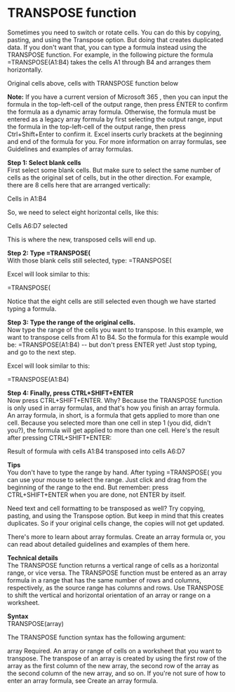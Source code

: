 # **TRANSPOSE function**  

Sometimes you need to switch or rotate cells. You can do this by copying, pasting, and using the Transpose option. But doing that creates duplicated data. If you don't want that, you can type a formula instead using the TRANSPOSE function. For example, in the following picture the formula =TRANSPOSE(A1:B4) takes the cells A1 through B4 and arranges them horizontally.  

Original cells above, cells with TRANSPOSE function below  

**Note:** If you have a current version of Microsoft 365 , then you can input the formula in the top-left-cell of the output range, then press ENTER to confirm the formula as a dynamic array formula. Otherwise, the formula must be entered as a legacy array formula by first selecting the output range, input the formula in the top-left-cell of the output range, then press Ctrl+Shift+Enter to confirm it. Excel inserts curly brackets at the beginning and end of the formula for you. For more information on array formulas, see Guidelines and examples of array formulas.  

**Step 1: Select blank cells**  
First select some blank cells. But make sure to select the same number of cells as the original set of cells, but in the other direction. For example, there are 8 cells here that are arranged vertically:  

Cells in A1:B4  

So, we need to select eight horizontal cells, like this:  

Cells A6:D7 selected  

This is where the new, transposed cells will end up.  

**Step 2: Type =TRANSPOSE(**  
With those blank cells still selected, type: =TRANSPOSE(  

Excel will look similar to this:  

=TRANSPOSE(  

Notice that the eight cells are still selected even though we have started typing a formula.  

**Step 3: Type the range of the original cells.**  
Now type the range of the cells you want to transpose. In this example, we want to transpose cells from A1 to B4. So the formula for this example would be: =TRANSPOSE(A1:B4) -- but don't press ENTER yet! Just stop typing, and go to the next step.  

Excel will look similar to this:  

=TRANSPOSE(A1:B4)  

**Step 4: Finally, press CTRL+SHIFT+ENTER**  
Now press CTRL+SHIFT+ENTER. Why? Because the TRANSPOSE function is only used in array formulas, and that's how you finish an array formula. An array formula, in short, is a formula that gets applied to more than one cell. Because you selected more than one cell in step 1 (you did, didn't you?), the formula will get applied to more than one cell. Here's the result after pressing CTRL+SHIFT+ENTER:  

Result of formula with cells A1:B4 transposed into cells A6:D7  

**Tips**  
You don't have to type the range by hand. After typing =TRANSPOSE( you can use your mouse to select the range. Just click and drag from the beginning of the range to the end. But remember: press CTRL+SHIFT+ENTER when you are done, not ENTER by itself.  

Need text and cell formatting to be transposed as well? Try copying, pasting, and using the Transpose option. But keep in mind that this creates duplicates. So if your original cells change, the copies will not get updated.  

There's more to learn about array formulas. Create an array formula or, you can read about detailed guidelines and examples of them here.  

**Technical details**  
The TRANSPOSE function returns a vertical range of cells as a horizontal range, or vice versa. The TRANSPOSE function must be entered as an array formula in a range that has the same number of rows and columns, respectively, as the source range has columns and rows. Use TRANSPOSE to shift the vertical and horizontal orientation of an array or range on a worksheet.  

**Syntax**  
TRANSPOSE(array)  

The TRANSPOSE function syntax has the following argument:  

array    Required. An array or range of cells on a worksheet that you want to transpose. The transpose of an array is created by using the first row of the array as the first column of the new array, the second row of the array as the second column of the new array, and so on. If you're not sure of how to enter an array formula, see Create an array formula.

